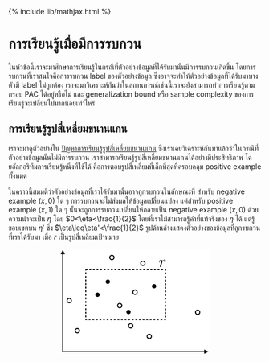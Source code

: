 {% include lib/mathjax.html %}
# การเรียนรู้เมื่อมีการรบกวน
ในหัวข้อนี้เราจะมาศึกษาการเรียนรู้ในกรณีที่ตัวอย่างข้อมูลที่ได้รับมานั้นมีการรบกวนเกิดขึ้น
โดยการรบกวนที่เราสนใจคือการรบกวน label ของตัวอย่างข้อมูล ซึ่งอาจจะทำให้ตัวอย่างข้อมูลที่ได้รับมาบางตัวมี
label ไม่ถูกต้อง เราจะมาวิเคราะห์กันว่าในสถานการณ์เช่นนี้เราจะยังสามารถทำการเรียนรู้ตามกรอบ PAC
ได้อยู่หรือไม่ และ generalization bound หรือ sample complexity ของการเรียนรู้จะเปลี่ยนไปมากน้อยเท่าไหร่

## การเรียนรู้รูปสี่เหลี่ยมขนานแกน
เราจะมาดูตัวอย่างใน [ปัญหาการเรียนรู้รูปสี่เหลี่ยมขนานแกน](https://vacharapat.github.io/Computational-Learning-Theory/docs/pac2)
ซึ่งเราเคยวิเคราะห์กันมาแล้วว่าในกรณีที่ตัวอย่างข้อมูลนั้นไม่มีการรบกวน
เราสามารถเรียนรู้รูปสี่เหลี่ยมขนานแกนได้อย่างมีประสิทธิภาพ
โดยอัลกอริทึมการเรียนรู้หนึ่งที่ใช้ได้ คือการตอบรูปสี่เหลี่ยมที่เล็กที่สุดที่ครอบคลุม positive example ทั้งหมด

ในคราวนี้สมมติว่าตัวอย่างข้อมูลที่เราได้รับมานั้นอาจถูกรบกวนในลักษณะที่ สำหรับ negative example $(x,0)$ ใด ๆ
การรบกวนจะไม่ส่งผลให้ข้อมูลเปลี่ยนแปลง แต่สำหรับ positive example $(x, 1)$ ใด ๆ นั้นจะถูกการรบกวนเปลี่ยนให้กลายเป็น
negative example $(x,0)$ ด้วยความน่าจะเป็น $\eta$ โดย $0<\eta<\frac{1}{2}$
โดยที่เราไม่สามารถรู้ค่าที่แท้จริงของ $\eta$ ได้ แต่รู้ขอบเขตบน $\eta'$ ซึ่ง $\eta\leq\eta'<\frac{1}{2}$
รูปด้านล่างแสดงตัวอย่างของข้อมูลที่ถูกรบกวนที่เราได้รับมา เมื่อ $r$ เป็นรูปสี่เหลี่ยมเป้าหมาย

<p align="center">
<img width="300" src="https://raw.githubusercontent.com/vacharapat/Computational-Learning-Theory/master/images/rec_noise1.png">
</p>
